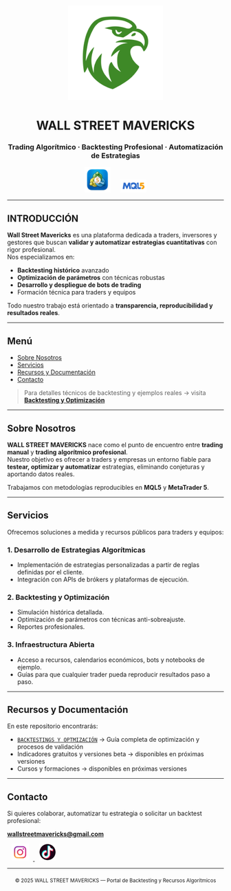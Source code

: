 <p align="center">
  <img src="logo.png" alt="Wall Street Mavericks" width="220"/>
</p>

<h1 align="center">WALL STREET MAVERICKS</h1>
<h3 align="center">Trading Algorítmico · Backtesting Profesional · Automatización de Estrategias</h3>

<p align="center">
  <img src="mt5_logo.png" alt="MetaTrader 5" width="60" style="margin:0 10px;"/>
  <img src="mql5.png" alt="MQL5" width="60" style="margin:0 10px;"/>
</p>

---

## INTRODUCCIÓN

**Wall Street Mavericks** es una plataforma dedicada a traders, inversores y gestores que buscan **validar y automatizar estrategias cuantitativas** con rigor profesional.  
Nos especializamos en:

- **Backtesting histórico** avanzado  
- **Optimización de parámetros** con técnicas robustas  
- **Desarrollo y despliegue de bots de trading**  
- Formación técnica para traders y equipos

Todo nuestro trabajo está orientado a **transparencia, reproducibilidad y resultados reales**.

---

## Menú

- [Sobre Nosotros](#sobre-nosotros)  
- [Servicios](#servicios)  
- [Recursos y Documentación](#recursos-y-documentación)  
- [Contacto](#contacto)

> Para detalles técnicos de backtesting y ejemplos reales → visita [**Backtesting y Optimización**](./backtests.md)

---

## Sobre Nosotros

**WALL STREET MAVERICKS** nace como el punto de encuentro entre **trading manual** y **trading algorítmico profesional**.  
Nuestro objetivo es ofrecer a traders y empresas un entorno fiable para **testear, optimizar y automatizar** estrategias, eliminando conjeturas y aportando datos reales.

Trabajamos con metodologías reproducibles en **MQL5** y **MetaTrader 5**.

---

## Servicios

Ofrecemos soluciones a medida y recursos públicos para traders y equipos:

### 1. Desarrollo de Estrategias Algorítmicas
- Implementación de estrategias personalizadas a partir de reglas definidas por el cliente.
- Integración con APIs de brókers y plataformas de ejecución.

### 2. Backtesting y Optimización
- Simulación histórica detallada.
- Optimización de parámetros con técnicas anti-sobreajuste.
- Reportes profesionales.

### 3. Infraestructura Abierta
- Acceso a recursos, calendarios económicos, bots y notebooks de ejemplo.
- Guías para que cualquier trader pueda reproducir resultados paso a paso.

---

## Recursos y Documentación

En este repositorio encontrarás:

- [`BACKTESTINGS Y OPTMIZACIÓN`](./backtests.md) → Guía completa de optimización y procesos de validación
- Indicadores gratuitos y versiones beta → disponibles en próximas versiones
- Cursos y formaciones → disponibles en próximas versiones

---

## Contacto

Si quieres colaborar, automatizar tu estrategia o solicitar un backtest profesional:

<p align="left">
  <a href="mailto:wallstreetmavericks@gmail.com"><strong>wallstreetmavericks@gmail.com</strong></a>
</p>

<p align="left">
  <a href="https://www.instagram.com/wallstreetmavericks" target="_blank">
    <img src="ig_logo.png" alt="Instagram" width="40" style="margin:0 10px;"/>
  </a>
  <a href="https://www.tiktok.com/@fxmavericks" target="_blank">
    <img src="logo_tiktok.png" alt="TikTok" width="40" style="margin:0 10px;"/>
  </a>
</p>

---

<p align="center">
  <sub>© 2025 WALL STREET MAVERICKS — Portal de Backtesting y Recursos Algorítmicos</sub>
</p>
